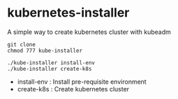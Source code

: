 # kubernetes-installer
A simple way to create kubernetes cluster with kubeadm 
```
git clone 
chmod 777 kube-installer

./kube-installer install-env
./kube-installer create-k8s
```
* install-env : Install pre-requisite environment
* create-k8s  : Create kubernetes cluster
